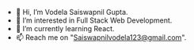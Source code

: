 - 👋 Hi, I’m Vodela Saiswapnil Gupta.
- 👀 I’m interested in Full Stack Web Development.
- 🌱 I’m currently learning React.
- 📫 Reach me on "Saiswapnilvodela123@gmail.com".

<!---
saiswapnil123/saiswapnil123 is a ✨ special ✨ repository because its `README.md` (this file) appears on your GitHub profile.
You can click the Preview link to take a look at your changes.
--->
